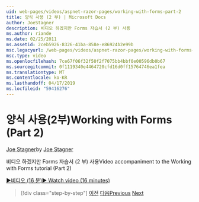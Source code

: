 ```yaml
---
uid: web-pages/videos/aspnet-razor-pages/working-with-forms-part-2
title: 양식 사용 (2 부) | Microsoft Docs
author: JoeStagner
description: 비디오 하겠지만 Forms 자습서 (2 부) 사용
ms.author: riande
ms.date: 02/25/2011
ms.assetid: 2ceb5926-8326-41ba-858e-e86924b2e99b
msc.legacyurl: /web-pages/videos/aspnet-razor-pages/working-with-forms-part-2
msc.type: video
ms.openlocfilehash: 7ce67f06f32f50f2f7075bb4bbf0e00596db0b67
ms.sourcegitcommit: 0f1119340e4464720cfd16d0ff15764746ea1fea
ms.translationtype: MT
ms.contentlocale: ko-KR
ms.lasthandoff: 04/17/2019
ms.locfileid: "59416276"
---
```

# <a name="working-with-forms-part-2"></a><span data-ttu-id="56659-103">양식 사용(2부)</span><span class="sxs-lookup"><span data-stu-id="56659-103">Working with Forms (Part 2)</span></span>

<span data-ttu-id="56659-104">[Joe Stagner](https://github.com/JoeStagner)</span><span class="sxs-lookup"><span data-stu-id="56659-104">by [Joe Stagner](https://github.com/JoeStagner)</span></span>

<span data-ttu-id="56659-105">비디오 하겠지만 Forms 자습서 (2 부) 사용</span><span class="sxs-lookup"><span data-stu-id="56659-105">Video accompaniment to the Working with Forms tutorial (Part 2)</span></span>

[<span data-ttu-id="56659-106">&#9654;비디오 (16 분)</span><span class="sxs-lookup"><span data-stu-id="56659-106">&#9654; Watch video (16 minutes)</span></span>](https://channel9.msdn.com/Blogs/ASP-NET-Site-Videos/working-with-forms-part-2)

> [!div class="step-by-step"]
> <span data-ttu-id="56659-107">[이전](working-with-forms-part-1.md)
> [다음](working-with-data-part-1.md)</span><span class="sxs-lookup"><span data-stu-id="56659-107">[Previous](working-with-forms-part-1.md)
[Next](working-with-data-part-1.md)</span></span>

